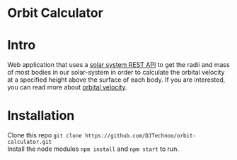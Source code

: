 # Orbit Calculator

# Intro
Web application that uses a [solar system REST API](https://api.le-systeme-solaire.ne)
to get the radii and mass of most bodies in our solar-system in order to calculate
the orbital velocity at a specified height above the surface of each body.
If you are interested, you can read more about [orbital velocity](https://en.wikipedia.org/wiki/Orbital_speed).

# Installation

Clone this repo `git clone https://github.com/DJTechnoo/orbit-calculator.git` <br>
Install the node modules `npm install` and `npm start` to run.

